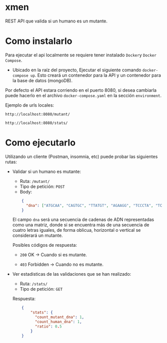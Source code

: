 # xmen

REST API que valida si un humano es un mutante.

# Como instalarlo
Para ejecutar el api localmente se requiere tener instalado `Docker`y `Docker Compose`.
* Ubicado en la raíz del proyecto, Ejecutar el siguiente comando `docker-compose up`. Esto creará un contenedor para la API y un contenedor para la base de datos (mongoDB).

Por defecto el API estara corriendo en el puerto 8080, si desea cambiarla puede hacerlo en el archivo `docker-compose.yaml` en la sección `environment`.

Ejemplo de urls locales:

`http://localhost:8080/mutant/`

`http://localhost:8080/stats/`

# Como ejecutarlo
Utilizando un cliente (Postman, insomnia, etc) puede probar las siguientes rutas:
* Validar si un humano es mutante:
  * Ruta: `/mutant/`
  * Tipo de petición: `POST`
  * Body:  
  
  ```json 
      {
        "dna": ["ATGCAA", "CAGTGC", "TTATGT", "AGAAGG", "TCCCTA", "TCACTG"]
      }
  ```
    El campo `dna` será una secuencia de cadenas de ADN representadas como una matriz, donde si se encuentra más de una secuencia de cuatro letras
    iguales, de forma oblicua, horizontal o vertical se considerará un mutante.
    
    Posibles códigos de respuesta:
    
    * `200` OK -> Cuando si es mutante.
    
    * `403` Forbidden -> Cuando no es mutante.
    
    
* Ver estadisticas de las validaciones que se han realizado:
  * Ruta: `/stats/`
  * Tipo de petición: `GET`

  Respuesta:
  
  ```json 
      {
          "stats": {
            "count_mutant_dna": 1,
            "count_human_dna": 1,
            "ratio": 0.5
          }
      }
  ```

